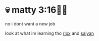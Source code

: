 # 💀 matty 3:16✊🏿

no i dont want a new job

look at what im learning tho [rlox](https://github.com/matty316/rlox2) and [saiyan](https://github.com/matty316/saiyan)
